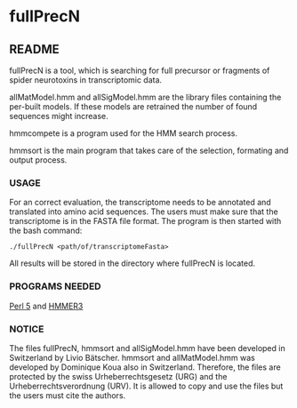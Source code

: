 # fullPrecN
## README

fullPrecN is a tool, which is searching for full precursor or fragments of spider neurotoxins in transcriptomic data.

allMatModel.hmm and allSigModel.hmm are the library files containing the per-built models. If these models are retrained the number of found sequences might increase.

hmmcompete is a program used for the HMM search process.

hmmsort is the main program that takes care of the selection, formating and output process.

### USAGE

For an correct evaluation, the transcriptome needs to be annotated and translated into amino acid sequences. The users must make sure that the transcriptome is in the FASTA file format.
The program is then started with the bash command:
```shell
./fullPrecN <path/of/transcriptomeFasta>
```
All results will be stored in the directory where fullPrecN is located.

### PROGRAMS NEEDED
[Perl 5](https://www.perl.org/) and [HMMER3](http://hmmer.org/)

### NOTICE

The files fullPrecN, hmmsort and allSigModel.hmm have been developed in Switzerland by Livio Bätscher. hmmsort and allMatModel.hmm was developed by Dominique Koua also in Switzerland.
Therefore, the files are protected by the swiss Urheberrechtsgesetz (URG) and the Urheberrechtsverordnung (URV). It is allowed to copy and use the files but the users must cite the authors.
